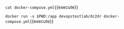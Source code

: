 `cat docker-compose.yml`{{execute}}

`docker run -v $PWD:/app devopstestlab/dc2dr docker-compose.yml`{{execute}}
